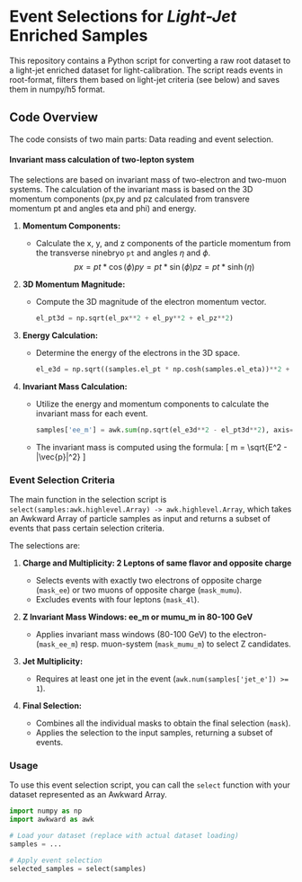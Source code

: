 # Event Selections for *Light-Jet* Enriched Samples

This repository contains a Python script for converting a raw root dataset to a light-jet enriched dataset for light-calibration. The script reads events in root-format, filters them based on light-jet criteria (see below) and saves them in numpy/h5 format.

## Code Overview
The code consists of two main parts: Data reading and event selection.

#### Invariant mass calculation of two-lepton system
The selections are based on invariant mass of two-electron and two-muon systems. The calculation of the invariant mass is based on the 3D momentum components (px,py and pz calculated from transvere momentum pt and angles eta and phi) and energy.

1. **Momentum Components:**
   - Calculate the x, y, and z components of the particle momentum from the transverse ninebryo `pt` and angles $\eta$ and $\phi$.
   $$px = pt * \cos(\phi)
    py = pt * \sin(\phi)
    pz = pt * \sinh(\eta)$$

2. **3D Momentum Magnitude:**
   - Compute the 3D magnitude of the electron momentum vector.
     ```python
     el_pt3d = np.sqrt(el_px**2 + el_py**2 + el_pz**2)
     ```

3. **Energy Calculation:**
   - Determine the energy of the electrons in the 3D space.
     ```python
     el_e3d = np.sqrt((samples.el_pt * np.cosh(samples.el_eta))**2 + (511e-3)**2)
     ```

4. **Invariant Mass Calculation:**
   - Utilize the energy and momentum components to calculate the invariant mass for each event.
     ```python
     samples['ee_m'] = awk.sum(np.sqrt(el_e3d**2 - el_pt3d**2), axis=1)
     ```
   - The invariant mass is computed using the formula: 
     \[ m = \sqrt{E^2 - |\vec{p}|^2} \]


### Event Selection Criteria

The main function in the selection script is `select(samples:awk.highlevel.Array) -> awk.highlevel.Array`, which takes an Awkward Array of particle samples as input and returns a subset of events that pass certain selection criteria.

The selections are:

1. **Charge and Multiplicity: 2 Leptons of same flavor and opposite charge**
   - Selects events with exactly two electrons of opposite charge (`mask_ee`) or two muons of opposite charge (`mask_mumu`).
   - Excludes events with four leptons (`mask_4l`).

2. **Z Invariant Mass Windows: ee_m or mumu_m in 80-100 GeV**
   - Applies invariant mass windows (80-100 GeV) to the electron- (`mask_ee_m`) resp. muon-system (`mask_mumu_m`) to select Z candidates.

3. **Jet Multiplicity:**
   - Requires at least one jet in the event (`awk.num(samples['jet_e']) >= 1`).

4. **Final Selection:**
   - Combines all the individual masks to obtain the final selection (`mask`).
   - Applies the selection to the input samples, returning a subset of events.

### Usage

To use this event selection script, you can call the `select` function with your dataset represented as an Awkward Array.

```python
import numpy as np
import awkward as awk

# Load your dataset (replace with actual dataset loading)
samples = ...

# Apply event selection
selected_samples = select(samples)
